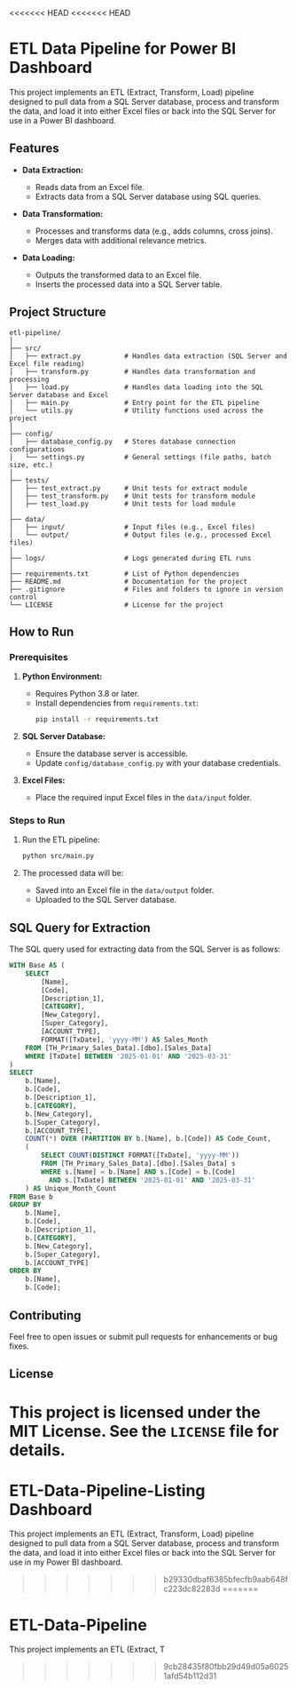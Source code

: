 <<<<<<< HEAD
<<<<<<< HEAD
# ETL Data Pipeline for Power BI Dashboard

This project implements an ETL (Extract, Transform, Load) pipeline designed to pull data from a SQL Server database, process and transform the data, and load it into either Excel files or back into the SQL Server for use in a Power BI dashboard.

## Features
- **Data Extraction:**
  - Reads data from an Excel file.
  - Extracts data from a SQL Server database using SQL queries.
  
- **Data Transformation:**
  - Processes and transforms data (e.g., adds columns, cross joins).
  - Merges data with additional relevance metrics.
  
- **Data Loading:**
  - Outputs the transformed data to an Excel file.
  - Inserts the processed data into a SQL Server table.

## Project Structure
```
etl-pipeline/
│
├── src/
│   ├── extract.py           # Handles data extraction (SQL Server and Excel file reading)
│   ├── transform.py         # Handles data transformation and processing
│   ├── load.py              # Handles data loading into the SQL Server database and Excel
│   ├── main.py              # Entry point for the ETL pipeline
│   └── utils.py             # Utility functions used across the project
│
├── config/
│   ├── database_config.py   # Stores database connection configurations
│   └── settings.py          # General settings (file paths, batch size, etc.)
│
├── tests/
│   ├── test_extract.py      # Unit tests for extract module
│   ├── test_transform.py    # Unit tests for transform module
│   ├── test_load.py         # Unit tests for load module
│
├── data/
│   ├── input/               # Input files (e.g., Excel files)
│   └── output/              # Output files (e.g., processed Excel files)
│
├── logs/                    # Logs generated during ETL runs
│
├── requirements.txt         # List of Python dependencies
├── README.md                # Documentation for the project
├── .gitignore               # Files and folders to ignore in version control
└── LICENSE                  # License for the project
```

## How to Run
### Prerequisites
1. **Python Environment:**
   - Requires Python 3.8 or later.
   - Install dependencies from `requirements.txt`:
     ```bash
     pip install -r requirements.txt
     ```

2. **SQL Server Database:**
   - Ensure the database server is accessible.
   - Update `config/database_config.py` with your database credentials.

3. **Excel Files:**
   - Place the required input Excel files in the `data/input` folder.

### Steps to Run
1. Run the ETL pipeline:
   ```bash
   python src/main.py
   ```

2. The processed data will be:
   - Saved into an Excel file in the `data/output` folder.
   - Uploaded to the SQL Server database.

## SQL Query for Extraction
The SQL query used for extracting data from the SQL Server is as follows:
```sql
WITH Base AS (
    SELECT 
        [Name], 
        [Code], 
        [Description_1], 
        [CATEGORY], 
        [New_Category], 
        [Super_Category], 
        [ACCOUNT_TYPE], 
        FORMAT([TxDate], 'yyyy-MM') AS Sales_Month
    FROM [TH_Primary_Sales_Data].[dbo].[Sales_Data]
    WHERE [TxDate] BETWEEN '2025-01-01' AND '2025-03-31'
)
SELECT 
    b.[Name], 
    b.[Code], 
    b.[Description_1], 
    b.[CATEGORY], 
    b.[New_Category], 
    b.[Super_Category], 
    b.[ACCOUNT_TYPE], 
    COUNT(*) OVER (PARTITION BY b.[Name], b.[Code]) AS Code_Count,
    (
        SELECT COUNT(DISTINCT FORMAT([TxDate], 'yyyy-MM')) 
        FROM [TH_Primary_Sales_Data].[dbo].[Sales_Data] s 
        WHERE s.[Name] = b.[Name] AND s.[Code] = b.[Code] 
          AND s.[TxDate] BETWEEN '2025-01-01' AND '2025-03-31'
    ) AS Unique_Month_Count
FROM Base b
GROUP BY 
    b.[Name], 
    b.[Code], 
    b.[Description_1], 
    b.[CATEGORY], 
    b.[New_Category], 
    b.[Super_Category], 
    b.[ACCOUNT_TYPE]
ORDER BY 
    b.[Name], 
    b.[Code];
```

## Contributing
Feel free to open issues or submit pull requests for enhancements or bug fixes.

## License
This project is licensed under the MIT License. See the `LICENSE` file for details.
=======
# ETL-Data-Pipeline-Listing Dashboard
This project implements an ETL (Extract, Transform, Load) pipeline designed to pull data from a SQL Server database, process and transform the data, and load it into either Excel files or back into the SQL Server for use in my Power BI dashboard.
>>>>>>> b29330dbaf6385bfecfb9aab648fc223dc82283d
=======
# ETL-Data-Pipeline
This project implements an ETL (Extract, T
>>>>>>> 9cb28435f80fbb29d49d05a60251afd54b112d31
